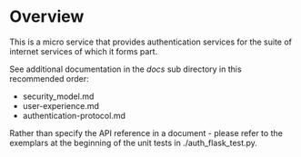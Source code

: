 # Overview

This is a micro service that provides authentication services for the suite of 
internet services of which it forms part.

See additional documentation in the *docs* sub directory in this recommended order:

- security_model.md
- user-experience.md
- authentication-protocol.md

Rather than specify the API reference in a document - please refer to the exemplars at the beginning of the
unit tests in ./auth_flask_test.py.
